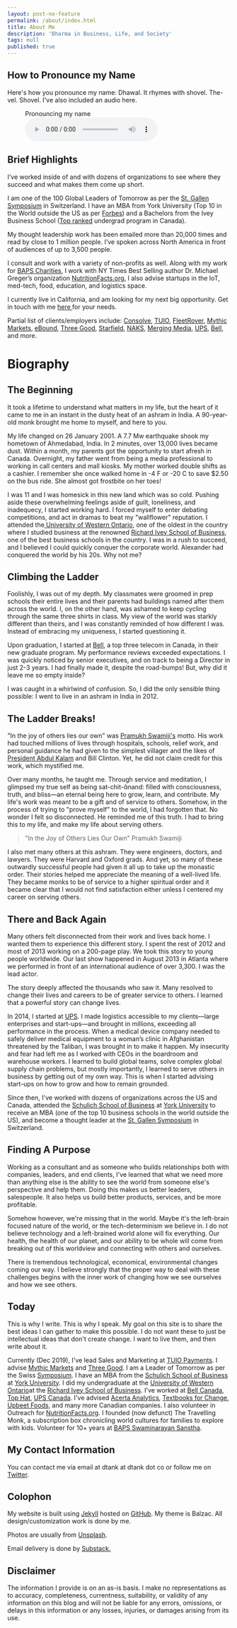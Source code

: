 ```yaml
---
layout: post-no-feature
permalink: /about/index.html
title: About Me
description: 'Dharma in Business, Life, and Society'
tags: null
published: true
---
```


## How to Pronounce my Name
Here's how you pronounce my name:
Dhawal. It rhymes with shovel. The-vel. Shovel. I've also included an audio here.

<figure>
    <figcaption>Pronouncing my name</figcaption>
    <audio
        controls
        src="/assets/pronounciation.mp3">
            Your browser does not support the
            <code>audio</code> element.
    </audio>
</figure>


## Brief Highlights
I’ve worked inside of and with dozens of organizations to see where they succeed and what makes them come up short.

I am one of the 100 Global Leaders of Tomorrow as per the <a href="http://symposium.org" target="_blank" rel="noopener noreferrer">St. Gallen Symposium</a> in Switzerland. I have an MBA from York University (Top 10 in the World outside the US as per <a href="http://schulich.yorku.ca/about/rankings/">Forbes</a>) and a Bachelors from the Ivey Business School (<a href="https://www.ivey.uwo.ca/discover/rankings/">Top ranked</a> undergrad program in Canada).

My thought leadership work has been emailed more than 20,000 times and read by close to 1 million people. I’ve spoken across North America in front of audiences of up to 3,500 people.

I consult and work with a variety of non-profits as well. Along with my work for <a href="https://dtank.co/bapscharities.org" target="_blank" rel="noopener noreferrer">BAPS Charities</a>, I work with NY Times Best Selling author Dr. Michael Greger’s organization <a href="http://www.nutritionfacts.org">NutritionFacts.org.</a> I also advise startups in the IoT, med-tech, food, education, and logistics space.

I currently live in California, and am looking for my next big opportunity. Get in touch with me <a href="https://dtank.co/contact-me">here </a>for your needs.

Partial list of clients/employers include: <a href="http://consolve.com">Consolve</a>, <a href="http://tuiopay.com">TUIO</a>, <a href="http://fleetrover.com">FleetRover</a>, <a href="http://mythicmarkets.com">Mythic Markets</a>, <a href="http://eboundcanada.org">eBound</a>, <a href="http://threegood.com">Three Good</a>, <a href="http://starfield.ca">Starfield</a>, <a href="http://naks.us">NAKS</a>, <a href="http://mergingmedia.com">Merging Media</a>, <a href="http://ups.com">UPS</a>, <a href="http://bell.ca">Bell</a>, and more.

<h1>Biography</h1>

<h2>The Beginning</h2>

It took a lifetime to understand what matters in my life, but the heart of it came to me in an instant in the dusty heat of an ashram in India. A 90-year-old monk brought me home to myself, and here to you.

My life changed on 26 January 2001. A 7.7 Mw earthquake shook my hometown of Ahmedabad, India. In 2 minutes, over 13,000 lives became dust. Within a month, my parents got the opportunity to start afresh in Canada. Overnight, my father went from being a media professional to working in call centers and mall kiosks. My mother worked double shifts as a cashier. I remember she once walked home in -4 F or -20 C to save $2.50 on the bus ride. She almost got frostbite on her toes!

I was 11 and I was homesick in this new land which was so cold. Pushing aside these overwhelming feelings aside of guilt, loneliness, and inadequecy, I started working hard. I forced myself to enter debating competitions, and act in dramas to beat my "wallflower" reputation. I attended the<a href="http://uwo.ca"> University of Western Ontario</a>, one of the oldest in the country where I studied business at the renowned <a href="http://ivey.uwo.ca">Richard Ivey School of Business</a>, one of the best business schools in the country. I was in a rush to succeed, and I believed I could quickly conquer the corporate world. Alexander had conquered the world by his 20s. Why not me?

<h2>Climbing the Ladder</h2>

Foolishly, I was out of my depth. My classmates were groomed in prep schools their entire lives and their parents had buildings named after them across the world. I, on the other hand, was ashamed to keep cycling through the same three shirts in class. My view of the world was starkly different than theirs, and I was constantly reminded of how different I was. Instead of embracing my uniqueness, I started questioning it.

Upon graduation, I started at <a href="http://bell.ca">Bell</a>, a top three telecom in Canada, in their new graduate program. My performance reviews exceeded expectations. I was quickly noticed by senior executives, and on track to being a Director in just 2-3 years. I had finally made it, despite the road-bumps! But, why did it leave me so empty inside?

I was caught in a whirlwind of confusion. So, I did the only sensible thing possible: I went to live in an ashram in India in 2012.

<h2>The Ladder Breaks!</h2>

"In the joy of others lies our own" was <a href="http://pramukhswami.org/opinions/">Pramukh Swamiji's</a> motto. His work had touched millions of lives through hospitals, schools, relief work, and personal guidance he had given to the simplest villager and the likes of <a href="https://en.wikipedia.org/wiki/Transcendence:_My_Spiritual_Experiences_with_Pramukh_Swamiji">President Abdul Kalam</a> and Bill Clinton. Yet, he did not claim credit for this work, which mystified me.

Over many months, he taught me. Through service and meditation, I glimpsed my true self as being sat-chit-ᾶnand: filled with consciousness, truth, and bliss—an eternal being here to grow, learn, and contribute. My life's work was meant to be a gift and of service to others. Somehow, in the process of trying to "prove myself" to the world, I had forgotten that. No wonder I felt so disconnected. He reminded me of this truth. I had to bring this to my life, and make my life about serving others.

<blockquote>"In the Joy of Others Lies Our Own" 
  Pramukh Swamiji</blockquote>

I also met many others at this ashram. They were engineers, doctors, and lawyers. They were Harvard and Oxford grads. And yet, so many of these outwardly successful people had given it all up to take up the monastic order. Their stories helped me appreciate the meaning of a well-lived life. They became monks to be of service to a higher spiritual order and it became clear that I would not find satisfaction either unless I centered my career on serving others.

<h2>There and Back Again</h2>

Many others felt disconnected from their work and lives back home. I wanted them to experience this different story. I spent the rest of 2012 and most of 2013 working on a 200-page play. We took this story to young people worldwide. Our last show happened in August 2013 in Atlanta where we performed in front of an international audience of over 3,300. I was the lead actor.

The story deeply affected the thousands who saw it. Many resolved to change their lives and careers to be of greater service to others. I learned that a powerful story can change lives.

In 2014, I started at <a href="http://ups.com">UPS</a>. I made logistics accessible to my clients—large enterprises and start-ups—and brought in millions, exceeding all performance in the process. When a medical device company needed to safely deliver medical equipment to a woman’s clinic in Afghanistan threatened by the Taliban, I was brought in to make it happen. My insecurity and fear had left me as I worked with CEOs in the boardroom and warehouse workers. I learned to build global teams, solve complex global supply chain problems, but mostly importantly, I learned to serve others in business by getting out of my own way. This is when I started advising start-ups on how to grow and how to remain grounded.

Since then, I've worked with dozens of organizations across the US and Canada, attended the <a href="http://schulich.yorku.ca">Schulich School of Business</a> at <a href="http://yorku.ca">York University</a> to receive an MBA (one of the top 10 business schools in the world outside the US), and become a thought leader at the <a href="http://symposium.org">St. Gallen Symposium</a> in Switzerland.

<h2>Finding A Purpose</h2>

Working as a consultant and as someone who builds relationships both with companies, leaders, and end clients, I've learned that what we need more than anything else is the ability to see the world from someone else's perspective and help them. Doing this makes us better leaders, salespeople. It also helps us build better products, services, and be more profitable.

Somehow however, we're missing that in the world. Maybe it's the left-brain focused nature of the world, or the tech-determinism we believe in. I do not believe technology and a left-brained world alone will fix everything. Our health, the health of our planet, and our ability to be whole will come from breaking out of this worldview and connecting with others and ourselves.

There is tremendous technological, economical, environmental changes coming our way. I believe strongly that the proper way to deal with these challenges begins with the inner work of changing how we see ourselves and how we see others.

<h2>Today</h2>

This is why I write. This is why I speak. My goal on this site is to share the best ideas I can gather to make this possible. I do not want these to just be intellectual ideas that don't create change. I want to live them, and then write about it.

Currently (Dec 2019), I've lead Sales and Marketing at <a href="http://tuiopay.com">TUIO Payments</a>. I advise <a href="http://mythicmarkets.com">Mythic Markets</a> and <a href="http://threegood.com">Three Good</a>. I am a Leader of Tomorrow as per the Swiss <a href="http://symposium.org">Symposium</a>. I have an MBA from the <a href="https://schulich.yorku.ca">Schulich School of Business</a> at <a href="https://www.yorku.ca/">York University</a>. I did my undergraduate at the <a href="http://www.uwo.ca">University of Western Ontario</a>at the <a href="http://www.ivey.ca">Richard Ivey School of Business</a>. I've worked at <a href="http://www.bell.ca">Bell Canada</a>, <a href="http://tophat.com">Top Hat</a>, <a href="http://www.ups.ca">UPS Canada</a>. I've advised <a href="http://www.acerta.ca">Acerta Analytics</a>, <a href="http://www.textbooksforchange.ca">Textbooks for Change</a>, <a href="http://upbeetfoods.com">Upbeet Foods</a>, and many more Canadian companies. I also volunteer in Outreach for <a href="http://www.nutritionfacts.org">NutritionFacts.org</a>. I founded (now defunct) The Travelling Monk, a subscription box chronicling world cultures for families to explore with kids. Volunteer for 10+ years at <a href="http://www.baps.org">BAPS Swaminarayan Sanstha</a>.

<h2>My Contact Information</h2>

You can contact me via email at dtank at dtank dot co or follow me on <a href="http://twitter.com/dtankco">Twitter</a>.

<h2>Colophon</h2>

My website is built using <a href="https://jekyllrb.com/">Jekyll</a> hosted on [GitHub](https://github.com). My theme is Balzac. All design/customization work is done by me. 

Photos are usually from <a href="http://unsplash.com">Unsplash</a>.

Email delivery is done by <a href="http://substack.com">Substack.</a>

<h2>Disclaimer</h2>

The information I provide is on an as-is basis. I make no representations as to accuracy, completeness, currentness, suitability, or validity of any information on this blog and will not be liable for any errors, omissions, or delays in this information or any losses, injuries, or damages arising from its use.
